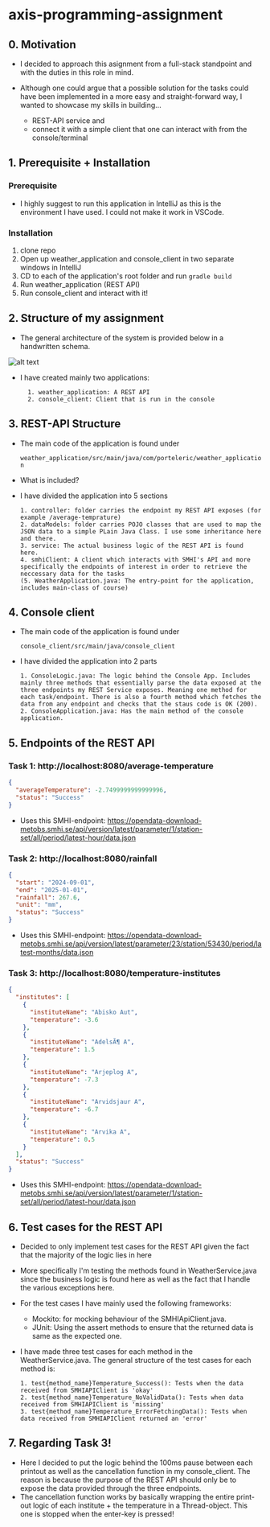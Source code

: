 # axis-programming-assignment


## 0. Motivation

* I decided to approach this asignment from a full-stack standpoint and with the duties in this role in mind. 

* Although one could argue that a possible solution for the tasks could have been implemented in a more easy and straight-forward way, I wanted to showcase my skills in building...
    * REST-API service and 
    * connect it with a simple client that one can interact with from the console/terminal

## 1. Prerequisite + Installation

### Prerequisite

* I highly suggest to run this application in IntelliJ as this is the environment I have used. I could not make it work in VSCode.

### Installation

1. clone repo
2. Open up weather_application and console_client in two separate windows in IntelliJ 
3. CD to each of the application's root folder and run `gradle build`
4. Run weather_application (REST API)
5. Run console_client and interact with it!


## 2. Structure of my assignment

* The general architecture of the system is provided below in a handwritten schema.

![alt text](attachments/IMG_9291.png)

* I have created mainly two applications:

        1. weather_application: A REST API 
        2. console_client: Client that is run in the console 

## 3. REST-API Structure

* The main code of the application is found under 

    ``` weather_application/src/main/java/com/porteleric/weather_application ```
    
* What is included?
* I have divided the application into 5 sections

      1. controller: folder carries the endpoint my REST API exposes (for example /average-temprature)
      2. dataModels: folder carries POJO classes that are used to map the JSON data to a simple PLain Java Class. I use some inheritance here and there.
      3. service: The actual business logic of the REST API is found here.
      4. smhiClient: A client which interacts with SMHI's API and more specifically the endpoints of interest in order to retrieve the neccessary data for the tasks
      (5. WeatherApplication.java: The entry-point for the application, includes main-class of course)
      
## 4. Console client

* The main code of the application is found under

    ``` console_client/src/main/java/console_client ```

* I have divided the application into 2 parts

      1. ConsoleLogic.java: The logic behind the Console App. Includes mainly three methods that essentially parse the data exposed at the three endpoints my REST Service exposes. Meaning one method for each task/endpoint. There is also a fourth method which fetches the data from any endpoint and checks that the staus code is OK (200).
      2. ConsoleApplication.java: Has the main method of the console application.




## 5. Endpoints of the REST API

### Task 1: http://localhost:8080/average-temperature

```json
{
  "averageTemperature": -2.7499999999999996,
  "status": "Success"
}
```

* Uses this SMHI-endpoint: https://opendata-download-metobs.smhi.se/api/version/latest/parameter/1/station-set/all/period/latest-hour/data.json


### Task 2: http://localhost:8080/rainfall

```json
{
  "start": "2024-09-01",
  "end": "2025-01-01",
  "rainfall": 267.6,
  "unit": "mm",
  "status": "Success"
}
```

* Uses this SMHI-endpoint: https://opendata-download-metobs.smhi.se/api/version/latest/parameter/23/station/53430/period/latest-months/data.json


### Task 3: http://localhost:8080/temperature-institutes

```json
{
  "institutes": [
    {
      "instituteName": "Abisko Aut",
      "temperature": -3.6
    },
    {
      "instituteName": "AdelsÃ¶ A",
      "temperature": 1.5
    },
    {
      "instituteName": "Arjeplog A",
      "temperature": -7.3
    },
    {
      "instituteName": "Arvidsjaur A",
      "temperature": -6.7
    },
    {
      "instituteName": "Arvika A",
      "temperature": 0.5
    }
  ],
  "status": "Success"
}
```

* Uses this SMHI-endpoint: https://opendata-download-metobs.smhi.se/api/version/latest/parameter/1/station-set/all/period/latest-hour/data.json


## 6. Test cases for the REST API

* Decided to only implement test cases for the REST API given the fact that the majority of the logic lies in here
* More specifically I'm testing the methods found in WeatherService.java since the business logic is found here as well as the fact that I handle the various exceptions here.
* For the test cases I have mainly used the following frameworks:

    * Mockito: for mocking behaviour of the SMHIApiClient.java.
    * JUnit: Using the assert methods to ensure that the returned data is same as the expected one.

* I have made three test cases for each method in the WeatherService.java. The general structure of the test cases for each method is:

      1. test{method_name}Temperature_Success(): Tests when the data received from SMHIAPIClient is 'okay'
      2. test{method_name}Temperature_NoValidData(): Tests when data received from SMHIAPIClient is 'missing'
      3. test{method_name}Temperature_ErrorFetchingData(): Tests when data received from SMHIAPIClient returned an 'error'

## 7. Regarding Task 3!
* Here I decided to put the logic behind the 100ms pause between each printout as well as the cancellation function in my console_client. The reason is because the purpose of the REST API should only be to expose the data provided through the three endpoints.
* The cancellation function works by basically wrapping the entire print-out logic of each institute + the temperature in a Thread-object. This one is stopped when the enter-key is pressed!
